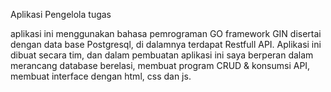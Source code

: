 Aplikasi Pengelola tugas

aplikasi ini menggunakan bahasa pemrograman GO framework GIN disertai dengan data base Postgresql, di dalamnya terdapat Restfull API.
Aplikasi ini dibuat secara tim, dan dalam pembuatan aplikasi ini saya berperan dalam merancang database berelasi, membuat program CRUD & konsumsi API, membuat interface dengan html, css dan js.
